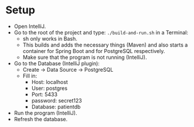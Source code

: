 # Setup
- Open IntelliJ.
- Go to the root of the project and type: `./build-and-run.sh` in a Terminal: 
  - sh only works in Bash.
  - This builds and adds the necessary things (Maven) and also starts a container for Spring Boot and for PostgreSQL respectively.
  - Make sure that the program is not running (IntelliJ).
- Go to the Database (IntelliJ plugin):
  - Create -> Data Source -> PostgreSQL
  - Fill in:
    - Host: localhost
    - User: postgres
    - Port: 5433
    - password: secret123
    - Database: patientdb
- Run the program (IntelliJ).
- Refresh the database. 
